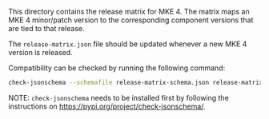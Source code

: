 This directory contains the release matrix for MKE 4. The matrix maps an MKE 4 minor/patch version to the corresponding component versions that are tied to that release.

The `release-matrix.json` file should be updated whenever a new MKE 4 version is released.

Compatibility can be checked by running the following command:

```bash
check-jsonschema --schemafile release-matrix-schema.json release-matrix.json
```

NOTE: `check-jsonschema` needs to be installed first by following the instructions on https://pypi.org/project/check-jsonschema/.